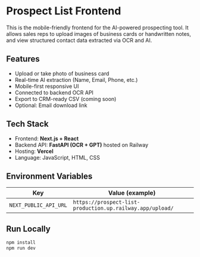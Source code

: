 # Prospect List Frontend

This is the mobile-friendly frontend for the AI-powered prospecting tool. It allows sales reps to upload images of business cards or handwritten notes, and view structured contact data extracted via OCR and AI.

## Features

- Upload or take photo of business card
- Real-time AI extraction (Name, Email, Phone, etc.)
- Mobile-first responsive UI
- Connected to backend OCR API
- Export to CRM-ready CSV (coming soon)
- Optional: Email download link

## Tech Stack

- Frontend: **Next.js + React**
- Backend API: **FastAPI (OCR + GPT)** hosted on Railway
- Hosting: **Vercel**
- Language: JavaScript, HTML, CSS

## Environment Variables

| Key                    | Value (example)                                                                 |
|------------------------|----------------------------------------------------------------------------------|
| `NEXT_PUBLIC_API_URL`  | `https://prospect-list-production.up.railway.app/upload/`                       |

## Run Locally

```bash
npm install
npm run dev
